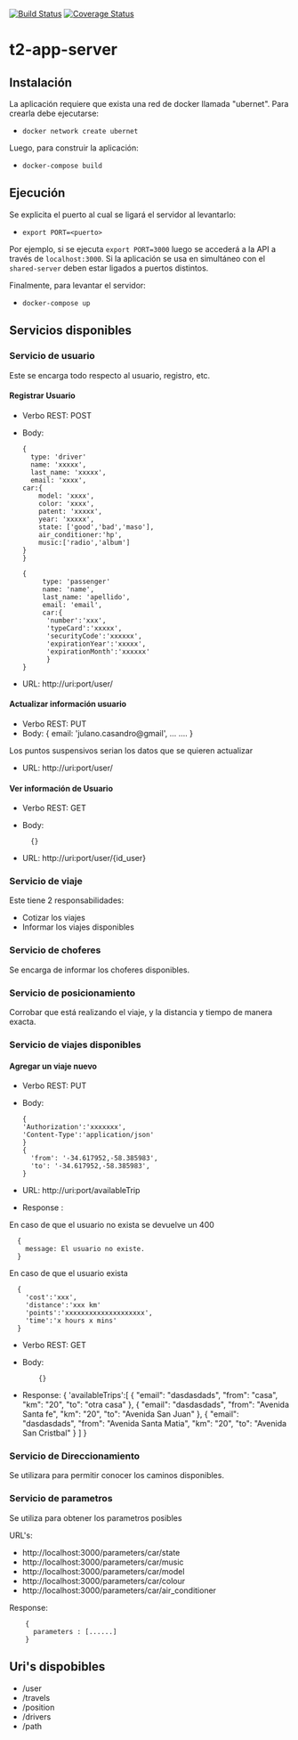 [![Build Status](https://travis-ci.org/agufiuba/t2-app-server.svg?branch=master)](https://travis-ci.org/agufiuba/t2-app-server)
[![Coverage Status](https://coveralls.io/repos/github/agufiuba/t2-app-server/badge.svg?branch=master)](https://coveralls.io/github/agufiuba/t2-app-server?branch=master)

# t2-app-server

## Instalación

La aplicación requiere que exista una red de docker llamada "ubernet". Para crearla debe ejecutarse:

-   `docker network create ubernet`

Luego, para construir la aplicación:

-   `docker-compose build`

## Ejecución

Se explicita el puerto al cual se ligará el servidor al levantarlo:

-   `export PORT=<puerto>`

Por ejemplo, si se ejecuta `export PORT=3000` luego se accederá a la API a través de `localhost:3000`. Si la aplicación se usa en simultáneo con el `shared-server` deben estar ligados a puertos distintos.

Finalmente, para levantar el servidor:

-   `docker-compose up`

## Servicios disponibles

### Servicio de usuario

Este se encarga todo respecto al usuario, registro, etc.

#### Registrar Usuario

+ Verbo REST: POST

+ Body:

      {
        type: 'driver'
        name: 'xxxxx',
        last_name: 'xxxxx',
        email: 'xxxx',
      car:{
          model: 'xxxx',
          color: 'xxxx',
          patent: 'xxxxx',
          year: 'xxxxx',
          state: ['good','bad','maso'],
          air_conditioner:'hp',
          music:['radio','album']
      }
      }

      {
           type: 'passenger'
           name: 'name',
           last_name: 'apellido',
           email: 'email',
           car:{
            'number':'xxx',
            'typeCard':'xxxxx',
            'securityCode':'xxxxxx',
            'expirationYear':'xxxxx',
            'expirationMonth':'xxxxxx'
            }
      }


+ URL: http://uri:port/user/

#### Actualizar información usuario

+ Verbo REST: PUT
+ Body:
              {
                email: 'julano.casandro@gmail',
                ...
                ....
              }

Los puntos suspensivos serian los datos que se quieren actualizar

+ URL: http://uri:port/user/

#### Ver información de Usuario

+ Verbo REST: GET
+ Body:

        {}

+ URL: http://uri:port/user/{id_user}



### Servicio de viaje

Este tiene 2 responsabilidades:

+ Cotizar los viajes
+ Informar los viajes disponibles


### Servicio de choferes

Se encarga de informar los choferes disponibles.


### Servicio de posicionamiento


Corrobar que está realizando el viaje, y la distancia y tiempo de manera exacta.

### Servicio de viajes disponibles

#### Agregar un viaje nuevo

+ Verbo REST: PUT
+ Body:
      
      {
      'Authorization':'xxxxxxx',
      'Content-Type':'application/json'
      }
      {
        'from': '-34.617952,-58.385983',
        'to': '-34.617952,-58.385983',
      }
      
      

+ URL: http://uri:port/availableTrip

+ Response :

En caso de que el usuario no exista se devuelve un 400

      {
        message: El usuario no existe.
      }

En caso de que el usuario exista

      {
        'cost':'xxx',
        'distance':'xxx km'
        'points':'xxxxxxxxxxxxxxxxxxxx',
        'time':'x hours x mins'
      }



+ Verbo REST: GET
+ Body:

          {}

+ Response:
          {
            'availableTrips':[
            {
              "email": "dasdasdads",
              "from": "casa",
              "km": "20",
              "to": "otra casa"
            },
            {
              "email": "dasdasdads",
              "from": "Avenida Santa fe",
              "km": "20",
              "to": "Avenida San Juan"
            },
            {
              "email": "dasdasdads",
              "from": "Avenida Santa Matia",
              "km": "20",
              "to": "Avenida San Cristbal"
            }
            ]
          }
### Servicio de Direccionamiento

Se utilizara para permitir conocer los caminos disponibles.



### Servicio de parametros

Se utiliza para obtener los parametros posibles

URL's:
  +  http://localhost:3000/parameters/car/state
  +  http://localhost:3000/parameters/car/music
  +  http://localhost:3000/parameters/car/model
  +  http://localhost:3000/parameters/car/colour
  + http://localhost:3000/parameters/car/air_conditioner


Response:

        {
          parameters : [......]
        }

## Uri's dispobibles


+ /user
+ /travels
+ /position
+ /drivers
+ /path
